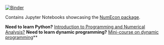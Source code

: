 [![Binder](https://mybinder.org/badge_logo.svg)](https://mybinder.org/v2/gh/NumEconCopenhagen/NumEconNotebooks/master?urlpath=lab)

Contains Jupyter Notebooks showcasing the [NumEcon package](https://github.com/NumEconCopenhagen/NumEcon).

**Need to learn Python?** [Introduction to Programming and Numerical Analysis?](https://numeconcopenhagen.netlify.com/numecon/)
**Need to learn dynamic programming?** [Mini-course on dynamic programming](https://github.com/NumEconCopenhagen/ConsumptionSavingNotebooks/blob/master/DynamicProgramming/README.md#mini-course-in-dynamic-programming)**
